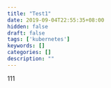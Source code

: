 ```yaml
---
title: "Test1"
date: 2019-09-04T22:55:35+08:00
hidden: false
draft: false
tags: ['kubernetes']
keywords: []
categories: []
description: ""
---
```


111